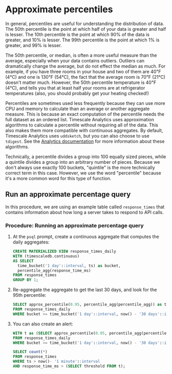 # Approximate percentiles
In general, percentiles are useful for understanding the distribution of data.
The 50th percentile is the point at which half of your data is greater and half
is lesser. The 10th percentile is the point at which 90% of the data is greater,
and 10% is lesser. The 99th percentile is the point at which 1% is greater, and
99% is lesser.

The 50th percentile, or median, is often a more useful measure than the average,
especially when your data contains outliers. Outliers can dramatically change
the average, but do not effect the median as much. For example, if you have
three rooms in your house and two of them are 40℉ (4℃) and one is 130℉ (54℃),
the fact that the average room is 70℉ (21℃) doesn't matter much. However, the
50th percentile temperature is 40℉ (4℃), and tells you that at least half your
rooms are at refrigerator temperatures (also, you should probably get your
heating checked!)

Percentiles are sometimes used less frequently because they can use more CPU and
memory to calculate than an average or another aggregate measure. This is
because an exact computation of the percentile needs the full dataset as an
ordered list. Timescale Analytics uses approximation algorithms to calculate a
percentile without requiring all of the data. This also makes them more
compatible with continuous aggregates. By default, Timescale Analytics uses
`uddsketch`, but you can also choose to use `tdigest`. See
the [Analytics documentation][gh-analytics-algorithms] for more information
about these algorithms.

<highlight type="tip">
Technically, a percentile divides a group into 100 equally sized pieces, while a
quintile divides a group into an arbitrary number of pieces. Because we don't
always use exactly 100 buckets, "quintile" is the more technically correct term
in this case. However, we use the word "percentile" because it's a more common
word for this type of function.
</highlight>

## Run an approximate percentage query
In this procedure, we are using an example table called `response_times` that contains information about how long a server takes to respond to API calls.

### Procedure: Running an approximate percentage query
1.  At the `psql` prompt, create a continuous aggregate that computes the daily aggregates:
    ```sql
    CREATE MATERIALIZED VIEW response_times_daily
    WITH (timescaledb.continuous)
    AS SELECT
      time_bucket('1 day'::interval, ts) as bucket,
      percentile_agg(response_time_ms)
    FROM response_times
    GROUP BY 1;
    ```
1.  Re-aggregate the aggregate to get the last 30 days, and look for the 95th percentile:
    ```sql
    SELECT approx_percentile(0.95, percentile_agg(percentile_agg)) as threshold
    FROM response_times_daily
    WHERE bucket >= time_bucket('1 day'::interval, now() - '30 days'::interval);
    ```
1.  You can also create an alert:
    ```sql
    WITH t as (SELECT approx_percentile(0.95, percentile_agg(percentile_agg)) as threshold
    FROM response_times_daily
    WHERE bucket >= time_bucket('1 day'::interval, now() - '30 days'::interval))

    SELECT count(*)
    FROM response_times
    WHERE ts > now()- '1 minute'::interval
    AND response_time_ms > (SELECT threshold FROM t);
    ```


[gh-analytics-algorithms]: https://github.com/timescale/timescale-analytics/blob/main/docs/percentile_approximation.md#advanced-usage
